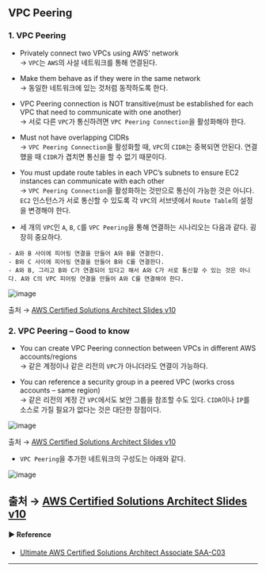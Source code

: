 ## VPC Peering
### 1. VPC Peering
- Privately connect two VPCs using AWS’ network  
→ `VPC`는 `AWS`의 사설 네트워크를 통해 연결된다.

- Make them behave as if they were in the same network  
→ 동일한 네트워크에 있는 것처럼 동작하도록 한다.

- VPC Peering connection is NOT transitive(must be established for each VPC that need to communicate with one another)  
→ 서로 다른 `VPC`가 통신하려면 `VPC Peering Connection`을 활성화해야 한다.

- Must not have overlapping CIDRs  
→ `VPC Peering Connection`을 활성화할 때, `VPC`의 `CIDR`는 중복되면 안된다. 연결했을 때 `CIDR`가 겹치면 통신을 할 수 없기 때문이다.

- You must update route tables in each VPC’s subnets to ensure EC2 instances can communicate with each other  
→ `VPC Peering Connection`을 활성화하는 것만으로 통신이 가능한 것은 아니다. `EC2` 인스턴스가 서로 통신할 수 있도록 각 `VPC`의 서브넷에서 `Route Table`의 설정을 변경해야 한다.

- 세 개의 `VPC`인 `A`, `B`, `C`를 `VPC Peering`을 통해 연결하는 시나리오는 다음과 같다. 굉장히 중요하다.
~~~
- A와 B 사이에 피어링 연결을 만들어 A와 B를 연결한다.
- B와 C 사이에 피어링 연결을 만들어 B와 C를 연결한다.
- A와 B, 그리고 B와 C가 연결되어 있다고 해서 A와 C가 서로 통신할 수 있는 것은 아니다. A와 C의 VPC 피어링 연결을 만들어 A와 C를 연결해야 한다.
~~~

![image](https://github.com/sanguk2794/AWS/assets/97398071/c49e79ac-ae1f-41e8-9278-1d16998585cd)

출처 → [AWS Certified Solutions Architect Slides v10](https://courses.datacumulus.com/downloads/certified-solutions-architect-pn9/)

### 2. VPC Peering – Good to know
- You can create VPC Peering connection between VPCs in different AWS accounts/regions  
→ 같은 계정이나 같은 리전의 `VPC`가 아니더라도 연결이 가능하다.

- You can reference a security group in a peered VPC (works cross accounts – same region)  
→ 같은 리전의 계정 간 `VPC`에서도 보안 그룹을 참조할 수도 있다. `CIDR`이나 `IP`를 소스로 가질 필요가 없다는 것은 대단한 장점이다.

![image](https://github.com/sanguk2794/AWS/assets/97398071/06552882-9ba9-4d3d-bba4-7e81777b7d9c)

출처 → [AWS Certified Solutions Architect Slides v10](https://courses.datacumulus.com/downloads/certified-solutions-architect-pn9/)

- `VPC Peering`을 추가한 네트워크의 구성도는 아래와 같다.

![image](https://github.com/sanguk2794/AWS/assets/97398071/14cdc27a-d6db-44ea-925d-81a8ac4827e4)

출처 → [AWS Certified Solutions Architect Slides v10](https://courses.datacumulus.com/downloads/certified-solutions-architect-pn9/)
---
#### ▶ Reference
- [Ultimate AWS Certified Solutions Architect Associate SAA-C03](https://www.udemy.com/course/aws-certified-solutions-architect-associate-saa-c03/)
---